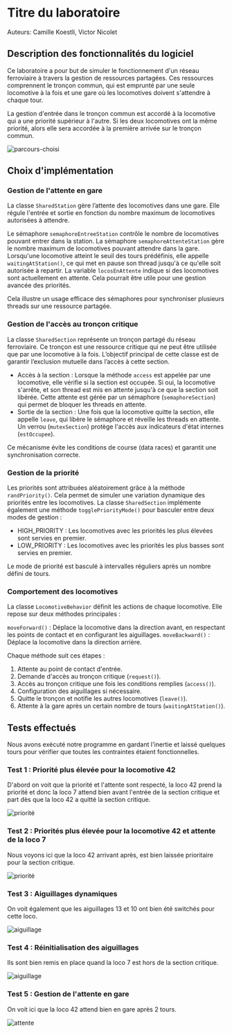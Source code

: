 
# Titre du laboratoire

Auteurs: Camille Koestli, Victor Nicolet

## Description des fonctionnalités du logiciel

Ce laboratoire a pour but de simuler le fonctionnement d'un réseau ferroviaire à travers la gestion de ressources partagées. Ces ressources comprennent le tronçon commun, qui est emprunté par une seule locomotive à la fois et une gare où les locomotives doivent s'attendre à chaque tour.

La gestion d'entrée dans le tronçon commun est accordé à la locomotive qui a une priorité supérieur à l'autre. Si les deux locomotives ont la même priorité, alors elle sera accordée à la première arrivée sur le tronçon commun.

![parcours-choisi](/imgs/parcours-choisi.jpg)

## Choix d'implémentation

### Gestion de l'attente en gare

La classe `SharedStation` gère l’attente des locomotives dans une gare. Elle régule l'entrée et sortie en fonction du nombre maximum de locomotives autorisées à attendre.

Le sémaphore `semaphoreEntreeStation` contrôle le nombre de locomotives pouvant entrer dans la station.
La sémaphore `semaphoreAttenteStation` gère le nombre maximum de locomotives pouvant attendre dans la gare.
Lorsqu'une locomotive atteint le seuil des tours prédéfinis, elle appelle `waitingAtStation()`, ce qui met en pause son thread jusqu'à ce qu'elle soit autorisée à repartir.
La variable `locosEnAttente` indique si des locomotives sont actuellement en attente. Cela pourrait être utile pour une gestion avancée des priorités.

Cela illustre un usage efficace des sémaphores pour synchroniser plusieurs threads sur une ressource partagée.

### Gestion de l'accès au tronçon critique

La classe `SharedSection` représente un tronçon partagé du réseau ferroviaire. Ce tronçon est une ressource critique qui ne peut être utilisée que par une locomotive à la fois. L’objectif principal de cette classe est de garantir l’exclusion mutuelle dans l’accès à cette section.

- Accès à la section : Lorsque la méthode `access` est appelée par une locomotive, elle vérifie si la section est occupée. Si oui, la locomotive s'arrête, et son thread est mis en attente jusqu'à ce que la section soit libérée. Cette attente est gérée par un sémaphore (`semaphoreSection`) qui permet de bloquer les threads en attente.
- Sortie de la section : Une fois que la locomotive quitte la section, elle appelle `leave`, qui libère le sémaphore et réveille les threads en attente. Un verrou (`mutexSection`) protège l'accès aux indicateurs d'état internes (`estOccupee`).

Ce mécanisme évite les conditions de course (data races) et garantit une synchronisation correcte.

### Gestion de la priorité

Les priorités sont attribuées aléatoirement grâce à la méthode `randPriority()`. Cela permet de simuler une variation dynamique des priorités entre les locomotives. La classe `SharedSection` implémente également une méthode `togglePriorityMode()` pour basculer entre deux modes de gestion :

- HIGH_PRIORITY : Les locomotives avec les priorités les plus élevées sont servies en premier.
- LOW_PRIORITY : Les locomotives avec les priorités les plus basses sont servies en premier.

Le mode de priorité est basculé à intervalles réguliers après un nombre défini de tours.

### Comportement des locomotives

La classe `LocomotiveBehavior` définit les actions de chaque locomotive. Elle repose sur deux méthodes principales :

`moveForward()` : Déplace la locomotive dans la direction avant, en respectant les points de contact et en configurant les aiguillages.
`moveBackward()` : Déplace la locomotive dans la direction arrière.

Chaque méthode suit ces étapes :

1. Attente au point de contact d'entrée.
2. Demande d'accès au tronçon critique (`request()`).
3. Accès au tronçon critique une fois les conditions remplies (`access()`).
4. Configuration des aiguillages si nécessaire.
5. Quitte le tronçon et notifie les autres locomotives (`leave()`).
6. Attente à la gare après un certain nombre de tours (`waitingAtStation()`).

## Tests effectués

Nous avons exécuté notre programme en gardant l'inertie et laissé quelques tours pour vérifier que toutes les contraintes étaient fonctionnelles.

### Test 1 : Priorité plus élevée pour la locomotive 42

D'abord on voit que la priorité et l'attente sont respecté, la loco 42 prend la priorité et donc la loco 7 attend bien avant l'entrée de la section critique et part dès que la loco 42 a quitté la section critique.

![priorité](/imgs/priorité.png)

### Test 2 : Priorités plus élevée pour la locomotive 42 et attente de la loco 7

Nous voyons ici que la loco 42 arrivant après, est bien laissée prioritaire pour la section critique.

![priorité](/imgs/priorité_attente.png)

### Test 3 : Aiguillages dynamiques

On voit également que les aiguillages 13 et 10 ont bien été switchés pour cette loco.

![aiguillage](/imgs/aiguillage.png)


### Test 4 : Réinitialisation des aiguillages

Ils sont bien remis en place quand la loco 7 est hors de la section critique.

![aiguillage](/imgs/aiguillage_reset.png)

### Test 5 : Gestion de l'attente en gare

On voit ici que la loco 42 attend bien en gare après 2 tours.

![attente](/imgs/attente.png)